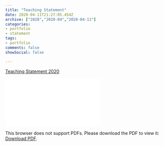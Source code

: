 ```yaml
---
title: "Teaching Statement"
date: 2020-04-11T21:27:05.454Z
archive: ["2020","2020-04","2020-04-11"]
categories:
- portfolio
- statement
tags:
- portfolio
comments: false
showSocial: false

---
```


[Teaching Statement 2020](/files/yuehao_teaching_2020.pdf)
<!--more-->


<object data="/files/yuehao_teaching_2020.pdf" type="application/pdf" width="700px" height="700px">
    <embed src="/files/yuehao_teaching_2020.pdf">
        <p>This browser does not support PDFs. Please download the PDF to view it: <a href="/files/be7380_lab7.pdf">Download PDF</a>.</p>
    </embed>
</object>





